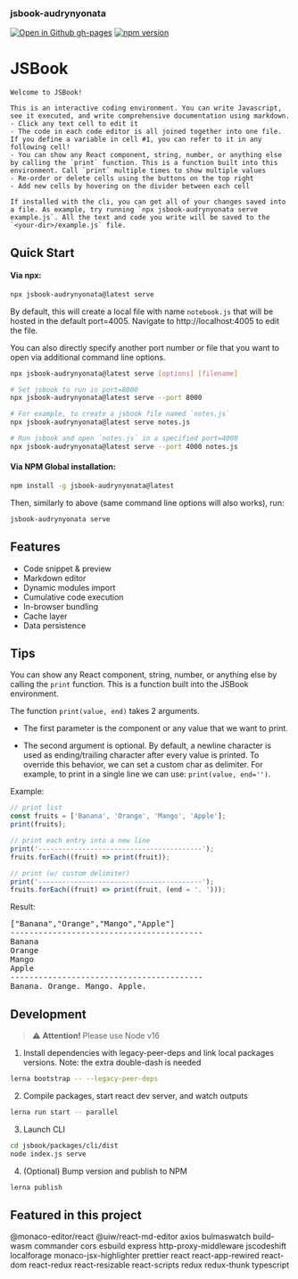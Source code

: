 ### jsbook-audrynyonata

[![Open in Github gh-pages](https://img.shields.io/badge/Open%20In-Github%20gh--pages-blue?logo=github)](https://audrynyonata.github.io/jsbook/) [![npm version](https://img.shields.io/npm/v/jsbook-audrynyonata.svg)](https://www.npmjs.com/package/jsbook-audrynyonata)

# JSBook

```
Welcome to JSBook!

This is an interactive coding environment. You can write Javascript, see it executed, and write comprehensive documentation using markdown.
- Click any text cell to edit it
- The code in each code editor is all joined together into one file. If you define a variable in cell #1, you can refer to it in any following cell!
- You can show any React component, string, number, or anything else by calling the `print` function. This is a function built into this environment. Call `print` multiple times to show multiple values
- Re-order or delete cells using the buttons on the top right
- Add new cells by hovering on the divider between each cell

If installed with the cli, you can get all of your changes saved into a file. As example, try running `npx jsbook-audrynyonata serve example.js`. All the text and code you write will be saved to the `<your-dir>/example.js` file.
```

## Quick Start

#### Via npx:

```bash
npx jsbook-audrynyonata@latest serve
```

By default, this will create a local file with name `notebook.js` that will be hosted in the default port=4005. Navigate to http://localhost:4005 to edit the file.

You can also directly specify another port number or file that you want to open via additional command line options.

```bash
npx jsbook-audrynyonata@latest serve [options] [filename]

# Set jsbook to run in port=8000
npx jsbook-audrynyonata@latest serve --port 8000

# For example, to create a jsbook file named `notes.js`
npx jsbook-audrynyonata@latest serve notes.js

# Run jsbook and open `notes.js` in a specified port=4000
npx jsbook-audrynyonata@latest serve --port 4000 notes.js

```

#### Via NPM Global installation:

```bash
npm install -g jsbook-audrynyonata@latest
```

Then, similarly to above (same command line options will also works), run:

```bash
jsbook-audrynyonata serve
```

## Features

- Code snippet & preview
- Markdown editor
- Dynamic modules import
- Cumulative code execution
- In-browser bundling
- Cache layer
- Data persistence

## Tips

You can show any React component, string, number, or anything else by calling the `print` function. This is a function built into the JSBook environment.

The function `print(value, end)` takes 2 arguments.

- The first parameter is the component or any value that we want to print.

- The second argument is optional. By default, a newline character is used as ending/trailing character after every value is printed. To override this behavior, we can set a custom char as delimiter. For example, to print in a single line we can use: `print(value, end='')`.

Example:

```javascript
// print list
const fruits = ['Banana', 'Orange', 'Mango', 'Apple'];
print(fruits);

// print each entry into a new line
print('-----------------------------------------');
fruits.forEach((fruit) => print(fruit));

// print (w/ custom delimiter)
print('-----------------------------------------');
fruits.forEach((fruit) => print(fruit, (end = '. ')));
```

Result:

<pre>
["Banana","Orange","Mango","Apple"]
-----------------------------------------
Banana  
Orange  
Mango  
Apple
----------------------------------------- 
Banana. Orange. Mango. Apple. 
</pre>

## Development
> ⚠️ **Attention!** Please use Node v16
1. Install dependencies with legacy-peer-deps and link local packages versions. Note: the extra double-dash is needed

```bash
lerna bootstrap -- --legacy-peer-deps
```

2. Compile packages, start react dev server, and watch outputs

```bash
lerna run start -- parallel
```

3. Launch CLI

```bash
cd jsbook/packages/cli/dist
node index.js serve
```

4. (Optional) Bump version and publish to NPM

```bash
lerna publish
```

## Featured in this project

@monaco-editor/react
@uiw/react-md-editor
axios
bulmaswatch
build-wasm
commander
cors
esbuild
express
http-proxy-middleware
jscodeshift
localforage
monaco-jsx-highlighter
prettier
react
react-app-rewired
react-dom
react-redux
react-resizable
react-scripts
redux
redux-thunk
typescript
